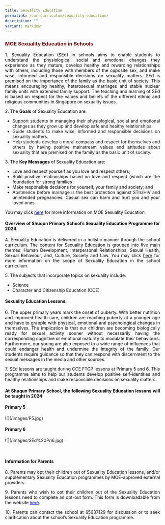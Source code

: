 ```yaml
---
title: Sexuality Education
permalink: /our-curriculum/sexuality-education/
description: ""
variant: markdown
---
```

<h3 style="text-align: justify;"><strong><span style="color: #800000;">MOE Sexuality Education in Schools</span></strong></h3>

<p style="text-align: justify;"><span style="color: #000000;">1. Sexuality Education (SEd) in schools aims to enable students to understand the physiological, social and emotional changes they experience as they mature, develop healthy and rewarding relationships with others, including those with members of the opposite sex, and make wise, informed and responsible decisions on sexuality matters. SEd is premised on the importance of the family as the basic unit of society. This means encouraging healthy, heterosexual marriages and stable nuclear family units with extended family support. The teaching and learning of SEd is based on respect for the values and beliefs of the different ethnic and religious communities in Singapore on sexuality issues.</span></p>
<p style="text-align: justify;"><span style="color: #000000;">2. The <strong>Goals</strong>&nbsp;of Sexuality Education are:</span></p>
<ul style="text-align: justify;">
<li>Support students in managing their physiological, social and emotional changes as they grow up and develop safe and healthy relationships.</li>
<li>Guide students to make wise, informed and responsible decisions on sexuality matters.</li>
<li>Help students develop a moral compass and respect for themselves and others by having positive mainstream values and attitudes about sexuality that are premised on the family as the basic unit of society.</li>
</ul>
<p style="text-align: justify;"><span style="color: #000000;">3. The <strong>Key Messages</strong>&nbsp;of Sexuality Education are:</span></p>
<ul style="text-align: justify;">
<li><span style="color: #000000;">Love and respect yourself as you love and respect others;</span></li>
<li><span style="color: #000000;">Build positive relationships based on love and respect (which are the foundation for strong families</span></li>
<li><span style="color: #000000;">Make responsible decisions for yourself, your family and society; and</span></li>
<li><span style="color: #000000;">Abstinence before marriage is the best protection against STIs/HIV and unintended pregnancies. Casual sex can harm and hurt you and your loved ones.</span></li>
</ul>
<p style="text-align: justify;"><span style="color: #000000;">You may click&nbsp;<a target="_blank" href="https://www.moe.gov.sg/education-in-sg/our-programmes/sexuality-education" style="color: #0000ff;">here</a>&nbsp;for more information on MOE Sexuality Education.</span></p>
<h4 style="text-align: justify;"><span style="color: #000000;"><strong>Overview of Shuqun Primary School’s Sexuality Education Programme for 2024.</strong></span></h4>
<p style="text-align: justify;"><span style="color: #000000;">4. Sexuality Education is delivered in a holistic manner through the school curriculum. The content for Sexuality Education is grouped into five main themes: Human Development, Interpersonal Relationships, Sexual Health, Sexual Behaviour, and, Culture, Society and Law. You may click <a target="_blank" href="https://www.moe.gov.sg/education-in-sg/our-programmes/sexuality-education/scope-and-teaching-approach">here</a>&nbsp;for more information on the scope of Sexuality Education in the school curriculum.</span></p>
<p style="text-align: justify;"><span style="color: #000000;">5. The subjects that incorporate topics on sexuality include:</span></p>
<ul style="text-align: justify;">
<li><span style="color: #000000;">Science</span></li>
<li><span style="color: #000000;">Character and Citizenship Education (CCE)</span></li>
</ul>
<h4 style="text-align: justify;"><span style="color: #000000;"><strong>Sexuality Education Lessons:</strong></span></h4>
<p style="text-align: justify;"><span style="color: #000000;">6. The upper primary years mark the onset of puberty. With better nutrition and improved health care, children are reaching puberty at a younger age and have to grapple with physical, emotional and psychological changes in themselves. The implication is that our children are becoming biologically ready for sexual activity sooner without necessarily having the corresponding cognitive or emotional maturity to modulate their behaviours. Furthermore, our young are also exposed to a wide range of influences that could endanger health and undermine the integrity of the family. Our students require guidance so that they can respond with discernment to the sexual messages in the media and other sources.</span></p>
<p style="text-align: justify;"><span style="color: #000000;">7. SEd lessons are taught during CCE FTGP lessons at Primary 5 and 6. This programme aims to help our students develop positive self-identities and healthy relationships and make responsible decisions on sexuality matters.</span></p>
<h4 style="text-align: justify;"><span style="color: #000000;"><strong>At Shuqun Primary School, the following Sexuality Education lessons will be taught in 2024:</strong></span></h4>
<h4 style="text-align: justify;"><span style="color: #000000;"><strong>Primary 5</strong></span></h4>
![](/images/P5.jpg)

<h4 style="text-align: justify;"><span style="color: #000000;">Primary 6</span></h4>

<p>![](/images/SEd%20Pri6.jpg)</p>
<p style="margin: 0cm; text-align: justify;">&nbsp;</p>
<h4 style="text-align: justify;"><span style="color: #000000;"><strong>Information for Parents</strong></span></h4>
<p style="text-align: justify;"><span style="color: #000000;">8. Parents may opt their children out of Sexuality Education lessons, and/or supplementary Sexuality Education programmes by MOE-approved external providers.</span></p>
<p style="text-align: justify;"><span style="color: #000000;">9. Parents who wish to opt their children out of the Sexuality Education lessons need to complete an opt-out form. This form is downloadable from the website <a target="_blank" href="https://form.gov.sg/603886dcca08d10011c2b231" style="color: #0000ff;">here</a>.</span></p>
<p style="text-align: justify;"><span style="color: #000000;">10. Parents can contact the school at 65637129 for discussion or to seek clarification about the school’s Sexuality Education programme.</span></p>